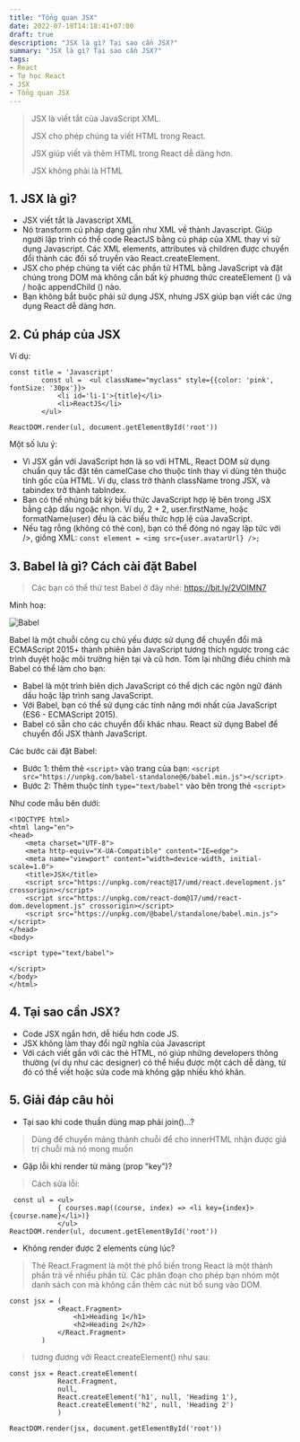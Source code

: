 ```yaml
---
title: "Tổng quan JSX"
date: 2022-07-18T14:18:41+07:00
draft: true
description: "JSX là gì? Tại sao cần JSX?"
summary: "JSX là gì? Tại sao cần JSX?"
tags:
- React
- Tự học React
- JSX
- Tổng quan JSX
---
```


> JSX là viết tắt của JavaScript XML.
>
> JSX cho phép chúng ta viết HTML trong React.
>
> JSX giúp viết và thêm HTML trong React dễ dàng hơn.
>
> JSX không phải là HTML

## 1. JSX là gì?

- JSX viết tắt là Javascript XML
- Nó transform cú pháp dạng gần như XML về thành Javascript. Giúp người lập trình có thể code ReactJS bằng cú pháp của XML thay vì sử dụng Javascript. Các XML elements, attributes và children được chuyển đổi thành các đối số truyền vào React.createElement.
- JSX cho phép chúng ta viết các phần tử HTML bằng JavaScript và đặt chúng trong DOM mà không cần bất kỳ phương thức createElement () và / hoặc appendChild () nào.
- Bạn không bắt buộc phải sử dụng JSX, nhưng JSX giúp bạn viết các ứng dụng React dễ dàng hơn.

## 2. Cú pháp của JSX

Ví dụ:

```
const title = 'Javascript'
        const ul =  <ul className="myclass" style={{color: 'pink', fontSize: '30px'}}>
            <li id='li-1'>{title}</li>
            <li>ReactJS</li>
        </ul>

ReactDOM.render(ul, document.getElementById('root'))
```

Một số lưu ý:

- Vì JSX gần với JavaScript hơn là so với HTML, React DOM sử dụng chuẩn quy tắc đặt tên camelCase cho thuộc tính thay vì dùng tên thuộc tính gốc của HTML. Ví dụ, class trở thành className trong JSX, và tabindex trở thành tabIndex.
- Bạn có thể nhúng bất kỳ biểu thức JavaScript hợp lệ bên trong JSX bằng cặp dấu ngoặc nhọn. Ví dụ, 2 + 2, user.firstName, hoặc formatName(user) đều là các biểu thức hợp lệ của JavaScript.
- Nếu tag rỗng (không có thẻ con), bạn có thể đóng nó ngay lập tức với />, giống XML:
`const element = <img src={user.avatarUrl} />;`

## 3. Babel là gì? Cách cài đặt Babel

> Các bạn có thể thử test Babel ở đây nhé: <https://bit.ly/2VOIMN7>

Minh hoạ:

![Babel](/images/babel.png)

Babel là một chuỗi công cụ chủ yếu được sử dụng để chuyển đổi mã ECMAScript 2015+ thành phiên bản JavaScript tương thích ngược trong các trình duyệt hoặc môi trường hiện tại và cũ hơn. Tóm lại những điều chính mà Babel có thể làm cho bạn:

- Babel là một trình biên dịch JavaScript có thể dịch các ngôn ngữ đánh dấu hoặc lập trình sang JavaScript.
- Với Babel, bạn có thể sử dụng các tính năng mới nhất của JavaScript (ES6 - ECMAScript 2015).
- Babel có sẵn cho các chuyển đổi khác nhau. React sử dụng Babel để chuyển đổi JSX thành JavaScript.

Các bước cài đặt Babel:

- Bước 1: thêm thẻ `<script>` vào trang của bạn: `<script src="https://unpkg.com/babel-standalone@6/babel.min.js"></script>`
- Bước 2:  Thêm thuộc tính `type="text/babel"` vào bên trong thẻ `<script>`

Như code mẫu bên dưới:

```
<!DOCTYPE html>
<html lang="en">
<head>
    <meta charset="UTF-8">
    <meta http-equiv="X-UA-Compatible" content="IE=edge">
    <meta name="viewport" content="width=device-width, initial-scale=1.0">
    <title>JSX</title>
    <script src="https://unpkg.com/react@17/umd/react.development.js" crossorigin></script>
    <script src="https://unpkg.com/react-dom@17/umd/react-dom.development.js" crossorigin></script>
    <script src="https://unpkg.com/@babel/standalone/babel.min.js"></script>
</head>
<body>

<script type="text/babel">

</script>
</body>
</html>
```

## 4. Tại sao cần JSX?

- Code JSX ngắn hơn, dễ hiểu hơn code JS.
- JSX không làm thay đổi ngữ nghĩa của Javascript
- Với cách viết gần với các thẻ HTML, nó giúp những developers thông thường (ví dụ như các designer) có thể hiểu được một cách dễ dàng, từ đó có thể viết hoặc sửa code mà không gặp nhiều khó khăn.

## 5. Giải đáp câu hỏi

- Tại sao khi code thuần dùng map phải join()...?

> Dùng để chuyển mảng thành chuỗi để cho innerHTML nhận được giá trị chuỗi mà nó mong muốn

- Gặp lỗi khi render từ mảng (prop "key")?

> Cách sửa lỗi:

```
 const ul = <ul> 
            { courses.map((course, index) => <li key={index}>{course.name}</li>)}
            </ul>
ReactDOM.render(ul, document.getElementById('root'))
```

- Không render được 2 elements cùng lúc?

> Thẻ React.Fragment là một thẻ phổ biến trong React là một thành phần trả về nhiều phần tử. Các phân đoạn cho phép bạn nhóm một danh sách con mà không cần thêm các nút bổ sung vào DOM.

```
const jsx = (
            <React.Fragment>
                <h1>Heading 1</h1>
                <h2>Heading 2</h2>
            </React.Fragment>
        )
```

> tương đương với React.createElement() như sau:

```
const jsx = React.createElement(
            React.Fragment, 
            null, 
            React.createElement('h1', null, 'Heading 1'),
            React.createElement('h2', null, 'Heading 2')
            )

ReactDOM.render(jsx, document.getElementById('root'))
```
